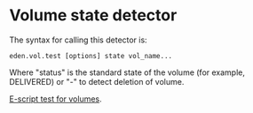 # Volume state detector

The syntax for calling this detector is:

```console
eden.vol.test [options] state vol_name...
```

Where "status" is the standard state of the volume (for example, DELIVERED)
or "-" to detect deletion of volume.

[E-script test for volumes](testdata/volumes_test.txt).
